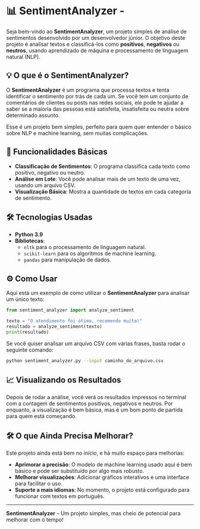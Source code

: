 # 📊 SentimentAnalyzer - 

Seja bem-vindo ao **SentimentAnalyzer**, um projeto simples de análise de sentimentos desenvolvido por um desenvolvedor júnior. O objetivo deste projeto é analisar textos e classificá-los como **positivos**, **negativos** ou **neutros**, usando aprendizado de máquina e processamento de linguagem natural (NLP). 

## 💡 O que é o SentimentAnalyzer?

O **SentimentAnalyzer** é um programa que processa textos e tenta identificar o sentimento por trás de cada um. Se você tem um conjunto de comentários de clientes ou posts nas redes sociais, ele pode te ajudar a saber se a maioria das pessoas está satisfeita, insatisfeita ou neutra sobre determinado assunto.

Esse é um projeto bem simples, perfeito para quem quer entender o básico sobre NLP e machine learning, sem muitas complicações.

## 🚀 Funcionalidades Básicas

- **Classificação de Sentimentos**: O programa classifica cada texto como positivo, negativo ou neutro.
- **Análise em Lote**: Você pode analisar mais de um texto de uma vez, usando um arquivo CSV.
- **Visualização Básica**: Mostra a quantidade de textos em cada categoria de sentimento.

## 🛠️ Tecnologias Usadas

- **Python 3.9**
- **Bibliotecas**:
  - `nltk` para o processamento de linguagem natural.
  - `scikit-learn` para os algoritmos de machine learning.
  - `pandas` para manipulação de dados.


## ⚙️ Como Usar

Aqui está um exemplo de como utilizar o **SentimentAnalyzer** para analisar um único texto:

```python
from sentiment_analyzer import analyze_sentiment

texto = "O atendimento foi ótimo, recomendo muito!"
resultado = analyze_sentiment(texto)
print(resultado)
```

Se você quiser analisar um arquivo CSV com várias frases, basta rodar o seguinte comando:

```bash
python sentiment_analyzer.py --input caminho_do_arquivo.csv
```

## 📈 Visualizando os Resultados

Depois de rodar a análise, você verá os resultados impressos no terminal com a contagem de sentimentos positivos, negativos e neutros. Por enquanto, a visualização é bem básica, mas é um bom ponto de partida para quem está começando.

## 🛠️ O que Ainda Precisa Melhorar?

Este projeto ainda está bem no início, e há muito espaço para melhorias:
- **Aprimorar a precisão**: O modelo de machine learning usado aqui é bem básico e pode ser substituído por algo mais robusto.
- **Melhorar visualizações**: Adicionar gráficos interativos e uma interface para facilitar o uso.
- **Suporte a mais idiomas**: No momento, o projeto está configurado para funcionar com textos em português.

---

**SentimentAnalyzer** – Um projeto simples, mas cheio de potencial para melhorar com o tempo!
